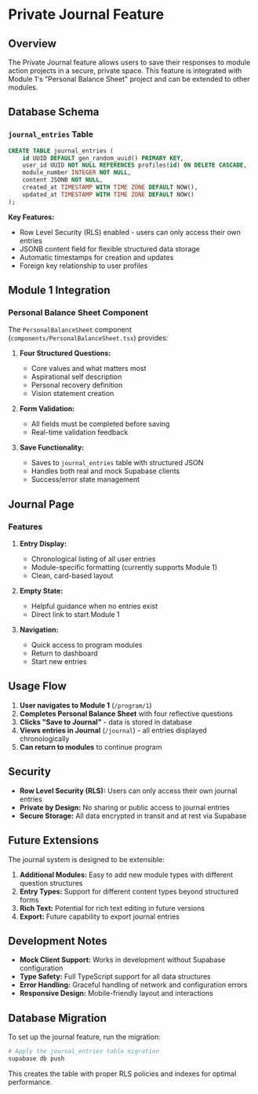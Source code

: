 # Private Journal Feature

## Overview

The Private Journal feature allows users to save their responses to module action projects in a secure, private space. This feature is integrated with Module 1's "Personal Balance Sheet" project and can be extended to other modules.

## Database Schema

### `journal_entries` Table

```sql
CREATE TABLE journal_entries (
    id UUID DEFAULT gen_random_uuid() PRIMARY KEY,
    user_id UUID NOT NULL REFERENCES profiles(id) ON DELETE CASCADE,
    module_number INTEGER NOT NULL,
    content JSONB NOT NULL,
    created_at TIMESTAMP WITH TIME ZONE DEFAULT NOW(),
    updated_at TIMESTAMP WITH TIME ZONE DEFAULT NOW()
);
```

**Key Features:**
- Row Level Security (RLS) enabled - users can only access their own entries
- JSONB content field for flexible structured data storage
- Automatic timestamps for creation and updates
- Foreign key relationship to user profiles

## Module 1 Integration

### Personal Balance Sheet Component

The `PersonalBalanceSheet` component (`components/PersonalBalanceSheet.tsx`) provides:

1. **Four Structured Questions:**
   - Core values and what matters most
   - Aspirational self description
   - Personal recovery definition
   - Vision statement creation

2. **Form Validation:**
   - All fields must be completed before saving
   - Real-time validation feedback

3. **Save Functionality:**
   - Saves to `journal_entries` table with structured JSON
   - Handles both real and mock Supabase clients
   - Success/error state management

## Journal Page

### Features

1. **Entry Display:**
   - Chronological listing of all user entries
   - Module-specific formatting (currently supports Module 1)
   - Clean, card-based layout

2. **Empty State:**
   - Helpful guidance when no entries exist
   - Direct link to start Module 1

3. **Navigation:**
   - Quick access to program modules
   - Return to dashboard
   - Start new entries

## Usage Flow

1. **User navigates to Module 1** (`/program/1`)
2. **Completes Personal Balance Sheet** with four reflective questions
3. **Clicks "Save to Journal"** - data is stored in database
4. **Views entries in Journal** (`/journal`) - all entries displayed chronologically
5. **Can return to modules** to continue program

## Security

- **Row Level Security (RLS):** Users can only access their own journal entries
- **Private by Design:** No sharing or public access to journal entries
- **Secure Storage:** All data encrypted in transit and at rest via Supabase

## Future Extensions

The journal system is designed to be extensible:

1. **Additional Modules:** Easy to add new module types with different question structures
2. **Entry Types:** Support for different content types beyond structured forms
3. **Rich Text:** Potential for rich text editing in future versions
4. **Export:** Future capability to export journal entries

## Development Notes

- **Mock Client Support:** Works in development without Supabase configuration
- **Type Safety:** Full TypeScript support for all data structures
- **Error Handling:** Graceful handling of network and configuration errors
- **Responsive Design:** Mobile-friendly layout and interactions

## Database Migration

To set up the journal feature, run the migration:

```bash
# Apply the journal_entries table migration
supabase db push
```

This creates the table with proper RLS policies and indexes for optimal performance. 